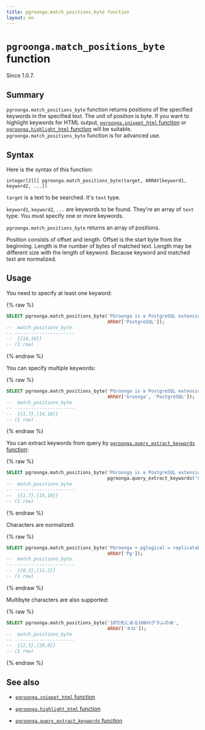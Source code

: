 ```yaml
---
title: pgroonga.match_positions_byte function
layout: en
---
```


# `pgroonga.match_positions_byte` function

Since 1.0.7.

## Summary

`pgroonga.match_positions_byte` function returns positions of the specified keywords in the specified text. The unit of position is byte. If you want to highlight keywords for HTML output, [`pgroonga.snippet_html` function](pgroonga-snippet-html.html) or [`pgroonga.highlight_html` function](pgroonga-highlight-html.html) will be suitable. `pgroonga.match_positions_byte` function is for advanced use.

## Syntax

Here is the syntax of this function:

```text
integer[2][] pgroonga.match_positions_byte(target, ARRAY[keyword1, keyword2, ...])
```

`target` is a text to be searched. It's `text` type.

`keyword1`, `keyword2`, `...` are keywords to be found. They're an array of `text` type. You must specify one or more keywords.

`pgroonga.match_positions_byte` returns an array of positions.

Position consists of offset and length. Offset is the start byte from the beginning. Length is the number of bytes of matched text. Length may be different size with the length of keyword. Because keyword and matched text are normalized.

## Usage

You need to specify at least one keyword:

{% raw %}
```sql
SELECT pgroonga.match_positions_byte('PGroonga is a PostgreSQL extension.',
                                     ARRAY['PostgreSQL']);
--  match_positions_byte 
-- ----------------------
--  {{14,10}}
-- (1 row)
```
{% endraw %}

You can specify multiple keywords:

{% raw %}
```sql
SELECT pgroonga.match_positions_byte('PGroonga is a PostgreSQL extension.',
                                     ARRAY['Groonga', 'PostgreSQL']);
--  match_positions_byte 
-- ----------------------
--  {{1,7},{14,10}}
-- (1 row)
```
{% endraw %}

You can extract keywords from query by [`pgroonga.query_extract_keywords` function](pgroonga-query-extract-keywords.html):

{% raw %}
```sql
SELECT pgroonga.match_positions_byte('PGroonga is a PostgreSQL extension.',
                                     pgroonga.query_extract_keywords('Groonga PostgreSQL -extension'));
--  match_positions_byte 
-- ----------------------
--  {{1,7},{14,10}}
-- (1 row)
```
{% endraw %}

Characters are normalized:

{% raw %}
```sql
SELECT pgroonga.match_positions_byte('PGroonga + pglogical = replicatable!',
                                     ARRAY['Pg']);
--  match_positions_byte 
-- ----------------------
--  {{0,2},{11,2}}
-- (1 row)
```
{% endraw %}

Multibyte characters are also supported:

{% raw %}
```sql
SELECT pgroonga.match_positions_byte('10㌖先にある100ｷﾛグラムの米',
                                     ARRAY['キロ']);
--  match_positions_byte 
-- ----------------------
--  {{2,3},{20,6}}
-- (1 row)
```
{% endraw %}

## See also

  * [`pgroonga.snippet_html` function](pgroonga-query-snippet-html.html)

  * [`pgroonga.highlight_html` function](pgroonga-query-highlight-html.html)

  * [`pgroonga.query_extract_keywords` function](pgroonga-query-extract-keywords.html)

